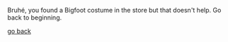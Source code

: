 Bruhé, you found a Bigfoot costume in the store but that doesn't help. Go back to beginning.

[go back](home.md)